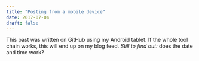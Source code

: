 ```yaml
---
title: "Posting from a mobile device"
date: 2017-07-04
draft: false
---
```


This past was written on GitHub using my Android tablet. If the whole tool chain works, this will end up on my blog feed. _Still to find out:_ does the date and time work?
